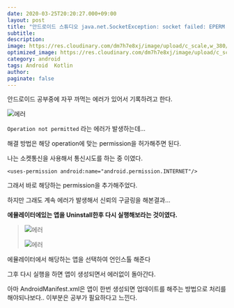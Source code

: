 ```yaml
---
date: 2020-03-25T20:20:27.000+09:00
layout: post
title: "안드로이드 스튜디오 java.net.SocketException: socket failed: EPERM (Operation not permitted) 에러 해결"
subtitle:
description: 
image: https://res.cloudinary.com/dm7h7e8xj/image/upload/c_scale,w_380/v1559820489/js-code_n83m7a.jpg  
optimized_image: https://res.cloudinary.com/dm7h7e8xj/image/upload/c_scale,w_380/v1559820489/js-code_n83m7a.jpg
category: android
tags: Android  Kotlin
author: 
paginate: false
---
```


안드로이드 공부중에 자꾸 까먹는 에러가 있어서 기록하려고 한다.

![에러]({{site.baseurl}}/assets/img/Android/1.JPG)

`Operation not permitted` 라는 에러가 발생하는데...

해결 방법은 해당 operation에 맞는 permission을 허가해주면 된다.

나는 소켓통신을 사용해서 통신시도를 하는 중 이였다.


`<uses-permission android:name="android.permission.INTERNET"/>`

그래서 바로 해당하는 permission을 추가해주었다.

하지만 그래도 계속 에러가 발생해서 신뢰의 구글링을 해본결과...

**에뮬레이터에있는 앱을 Uninstall한후 다시 실행해보라는 것이였다.**

 >![에러]({{site.baseurl}}/assets/img/Android/2.JPG "LogoActivity")
 >
 >
 >![에러]({{site.baseurl}}/assets/img/Android/3.JPG "LogoActivity")

에뮬레이터에서 해당하는 앱을 선택하여 언인스톨 해준다

그후 다시 실행을 하면 앱이 생성되면서 에러없이 돌아간다.

아마 AndroidManifest.xml은 앱이 한번 생성되면 업데이트를 해주는 방법으로 처리를 해야되나보다.. 이부분은 공부가 필요하다고 느낀다.
